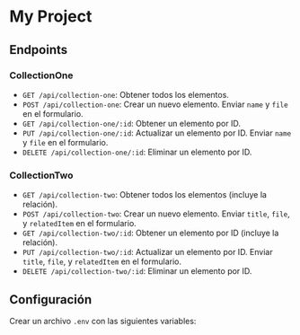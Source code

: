 # My Project

## Endpoints

### CollectionOne

- `GET /api/collection-one`: Obtener todos los elementos.
- `POST /api/collection-one`: Crear un nuevo elemento. Enviar `name` y `file` en el formulario.
- `GET /api/collection-one/:id`: Obtener un elemento por ID.
- `PUT /api/collection-one/:id`: Actualizar un elemento por ID. Enviar `name` y `file` en el formulario.
- `DELETE /api/collection-one/:id`: Eliminar un elemento por ID.

### CollectionTwo

- `GET /api/collection-two`: Obtener todos los elementos (incluye la relación).
- `POST /api/collection-two`: Crear un nuevo elemento. Enviar `title`, `file`, y `relatedItem` en el formulario.
- `GET /api/collection-two/:id`: Obtener un elemento por ID (incluye la relación).
- `PUT /api/collection-two/:id`: Actualizar un elemento por ID. Enviar `title`, `file`, y `relatedItem` en el formulario.
- `DELETE /api/collection-two/:id`: Eliminar un elemento por ID.

## Configuración

Crear un archivo `.env` con las siguientes variables:
